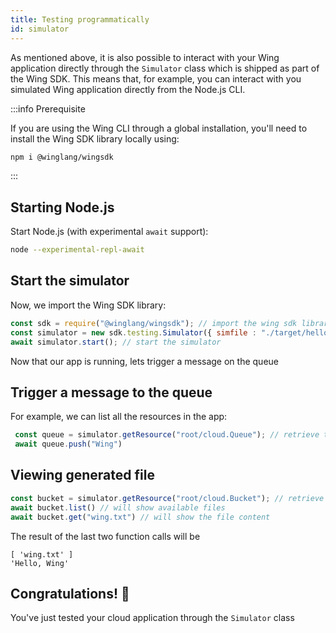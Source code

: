 ```yaml
---
title: Testing programmatically
id: simulator
---
```


As mentioned above, it is also possible to interact with your Wing application
directly through the `Simulator` class which is shipped as part of the Wing SDK.
This means that, for example, you can interact with you simulated Wing
application directly from the Node.js CLI.

:::info Prerequisite

If you are using the Wing CLI through a global installation, you'll need to
install the Wing SDK library locally using:

```sh
npm i @winglang/wingsdk
```

:::

## Starting Node.js

Start Node.js (with experimental `await` support):

```sh
node --experimental-repl-await
```

## Start the simulator

Now, we import the Wing SDK library:

```js
const sdk = require("@winglang/wingsdk"); // import the wing sdk library
const simulator = new sdk.testing.Simulator({ simfile : "./target/hello.wsim"}); // create an instance of the Simulator
await simulator.start(); // start the simulator 
```

Now that our app is running, lets trigger a message on the queue

## Trigger a message to the queue

For example, we can list all the resources in the app:

```js
 const queue = simulator.getResource("root/cloud.Queue"); // retrieve the queue resource
 await queue.push("Wing")
```

## Viewing generated file

```js
const bucket = simulator.getResource("root/cloud.Bucket"); // retrieve the bucket resource
await bucket.list() // will show available files
await bucket.get("wing.txt") // will show the file content
```

The result of the last two function calls will be
```
[ 'wing.txt' ]
'Hello, Wing'
```


## Congratulations! :rocket:

You've just tested your cloud application through the `Simulator` class


[Node.js REPL]: https://nodejs.org/api/repl.html
